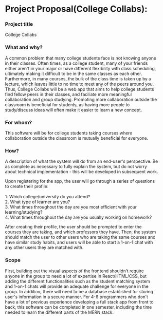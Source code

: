 # Project Proposal(College Collabs): 


### Project title

College Collabs

### What and why?


A common problem that many college students face is not knowing anyone in their classes. Often times, as a college student, many of your friends either aren't in your major or have different flexibility with class scheduling, ultimately making it difficult to be in the same classes as each other. Furthermore, in many courses, the bulk of the class time is taken up by a lecture, which leaves little to no time to meet any of the peers around you. Thus, College Collabs will be a web app that aims to help college students find fellow peers in their classes, and faciliate more meaningful collaboration and group studying. Promoting more collaboration outside the classroom is beneficial for students, as having more people to study/discuss ideas will often make it easier to learn a new concept. 



### For whom?


This software will be for college students taking courses where collaboration outside the classroom is mutually beneficial for everyone. 



### How?

A description of what the system will do from an end-user's perspective. Be as complete as necessary to fully explain the system, but do not worry about technical implementation - this will be developed in subsequent work.

Upon registering for the app, the user will go through a series of questions to create their profile:\
\
        1. Which college/university do you attend? \
        2. What type of learner are you? \
        3. What times throughout the day are you most efficient with your learning/studying? \
        4. What times throughout the day are you usually working on homework? 


After creating their profile, the user should be prompted to enter the courses they are taking, and which professors they have. Then, the system should match the user to other users who are taking the same courses and have similar study habits, and users will be able to start a 1-on-1 chat with any other users they are matched with. 

### Scope

First, building out the visual aspects of the frontend shouldn't require anyone in the group to need a lot of expertise in React/HTML/CSS, but adding the different functionalities such as the student matching system and 1-on-1 chats will provide an adequate challenge for everyone in the group. In addition, there will need to be a database established for storing user's information in a secure manner. For 4-6 programmers who don't have a lot of previous experience developing a full stack app from front to back, this software can be completed in one semester, including the time needed to learn the different parts of the MERN stack. 
